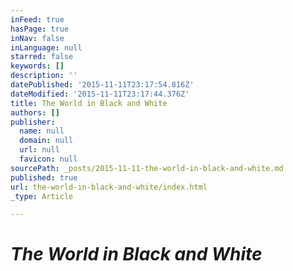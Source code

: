 ```yaml
---
inFeed: true
hasPage: true
inNav: false
inLanguage: null
starred: false
keywords: []
description: ''
datePublished: '2015-11-11T23:17:54.816Z'
dateModified: '2015-11-11T23:17:44.376Z'
title: The World in Black and White
authors: []
publisher:
  name: null
  domain: null
  url: null
  favicon: null
sourcePath: _posts/2015-11-11-the-world-in-black-and-white.md
published: true
url: the-world-in-black-and-white/index.html
_type: Article

---
```

# **_The World in Black and White_**
